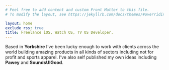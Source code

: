 ```yaml
---
# Feel free to add content and custom Front Matter to this file.
# To modify the layout, see https://jekyllrb.com/docs/themes/#overriding-theme-defaults

layout: home
exclude_rss: true
title: Freelance iOS, Watch OS, TV OS Developer.
---
```


Based in **Yorkshire** I’ve been lucky enough to work with clients across the world building amazing products in all kinds of sectors including not for profit and sports apparel. I’ve also self published my own ideas including **Pawey** and **SoundsUIGood**.